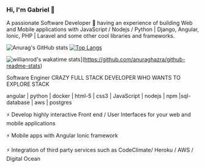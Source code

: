 ### Hi, I'm Gabriel 👋
A passionate Software Developer 🚀 having an experience of building Web and Mobile applications with JavaScript / Nodejs / Python | Django, Angular, Ionic, PHP | Laravel and some other cool libraries and frameworks.

![Anurag's GitHub stats](https://github-readme-stats.vercel.app/api?username=okellogabrielinnocent&show_icons=true&theme=radical) [![Top Langs](https://github-readme-stats.vercel.app/api/top-langs/?username=okellogabrielinnocent&layout=demo)](https://github.com/anuraghazra/github-readme-stats) 

![willianrod's wakatime stats](https://github-readme-stats.vercel.app/api/wakatime?username=okellogabrielinnocent)](https://github.com/anuraghazra/github-readme-stats)







Software Enginer
CRAZY FULL STACK DEVELOPER WHO WANTS TO EXPLORE STACK

angular | python | docker | html-5 | css3 | JavaScript | nodejs | npm |sql-database | aws | postgres

⚡ Develop highly interactive Front end / User Interfaces for your web and mobile applications

⚡ Mobile apps with Angular Ionic framework

⚡ Integration of third party services such as CodeClimate/ Heroku / AWS / Digital Ocean
<!--
**okellogabrielinnocent/okellogabrielinnocent** is a ✨ _special_ ✨ repository because its `README.md` (this file) appears on your GitHub profile.

Here are some ideas to get you started:

- 🔭 I’m currently working on ...
- 🌱 I’m currently learning ...
- 👯 I’m looking to collaborate on ...
- 🤔 I’m looking for help with ...
- 💬 Ask me about ...
- 📫 How to reach me: ...
- 😄 Pronouns: ...
- ⚡ Fun fact: ...
-->
